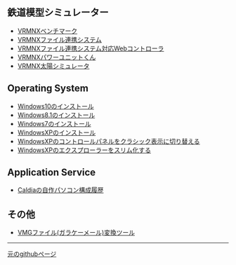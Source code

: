 ## 鉄道模型シミュレーター
- [VRMNXベンチマーク](https://github.com/CaldiaNX/vrmnx-benchmark)
- [VRMNXファイル連携システム](https://github.com/CaldiaNX/vrmnxfls)
- [VRMNXファイル連携システム対応Webコントローラ](https://github.com/CaldiaNX/vrmnxfls-web)
- [VRMNXパワーユニットくん](https://github.com/CaldiaNX/vrmnx-powerunit)
- [VRMNX太陽シミュレータ](https://github.com/CaldiaNX/vrmnx-sun-simulation)

## Operating System
- [Windows10のインストール](os/windows10/install.md)
- [Windows8.1のインストール](os/windows81/install.md)
- [Windows7のインストール](os/windows7/install.md)
- [WindowsXPのインストール](os/windowsxp/install.md)
- [WindowsXPのコントロールパネルをクラシック表示に切り替える](os/windowsxp/controlpanel-classic.md)
- [WindowsXPのエクスプローラーをスリム化する](os/windowsxp/explorer-slim.md)

<!--  
- [Windowsコンポーネントの追加と削除](os/windowsxp/default-disabled.md)
- [リモートアシスタンスの無効化](os/windowsxp/remote-assistant-disabled.md)
- [リモートデスクトップの有効化](os/windowsxp/remote-desktop-disabled.md)
- [システムの復元を無効化](os/windowsxp/system-backup-disabled.md)
- [エラー報告を無効にする](os/windowsxp/error-report-disabled.md)
- [デバッグの書き込みなし](os/windowsxp/debug-disabled.md)
- [仮想メモリをシステム管理サイズ](os/windowsxp/virtual-memory-system-size.md)  
-->

## Application Service
<!--  
- [Github Pagesの利用方法](app/githubpages/install.md)
- [Git for Windows](app/git-for-windows/install.md)
-->
- [Caldiaの自作パソコン構成履歴](https://github.com/CaldiaNX/caldia-homebuilt-computer)

## その他
- [VMGファイル(ガラケーメール)変換ツール](https://github.com/CaldiaNX/vmg-output)

----

[元のgithubページ](https://github.com/CaldiaNX/caldianx.github.io)
